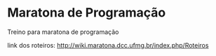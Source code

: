 # Maratona de Programação
Treino para maratona de programação 

link dos roteiros: http://wiki.maratona.dcc.ufmg.br/index.php/Roteiros